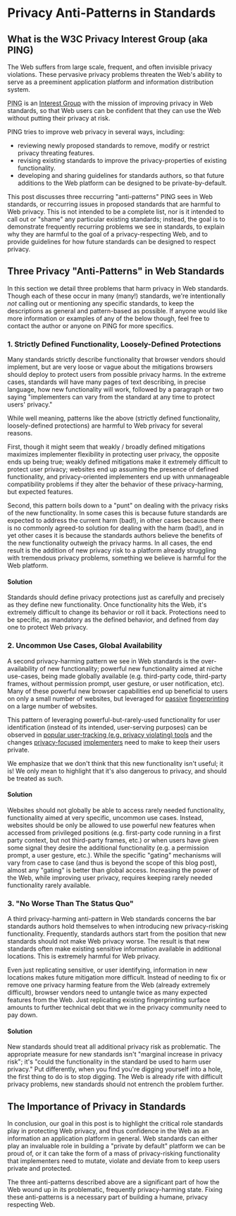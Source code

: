 Privacy Anti-Patterns in Standards
===

What is the W3C Privacy Interest Group (aka PING)
---
The Web suffers from large scale, frequent, and often invisible privacy
violations.  These pervasive privacy problems threaten the Web's ability to serve
as a preeminent application platform and information distribution system.

<abbr title="Privacy Interest Group">PING</abbr> is an
[Interest Group](https://www.w3.org/2019/Process-20190301/#GroupsWG) with
the mission of improving privacy in Web standards, so that Web users can be
confident that they can use the Web without putting their privacy at risk.

PING tries to improve web privacy in several ways, including:

* reviewing newly proposed standards to remove, modify or restrict privacy
  threating features.
* revising existing standards to improve the privacy-properties of existing
  functionality.
* developing and sharing guidelines for standards authors, so that future
  additions to the Web platform can be designed to be private-by-default.

This post discusses three reccurring "anti-patterns" PING sees in Web
standards, or reccurring issues in proposed standards that are harmful to Web
privacy.  This is not intended to be a complete list, nor is it intended to
call out or "shame" any particular existing standards; instead, the goal is to
demonstrate frequently recurring problems we see in standards, to explain why
they are harmful to the goal of a privacy-respecting Web, and to provide
guidelines for how future standards can be designed to respect privacy.


Three Privacy "Anti-Patterns" in Web Standards
---
In this section we detail three problems that harm privacy in
Web standards. Though each of these occur in many (many!) standards,
we're intentionally *not* calling out or mentioning any specific standards,
to keep the descriptions as general and pattern-based as possible.  If anyone
would like more information or examples of any of the below though, feel
free to contact the author or anyone on PING for more specifics.


### 1. Strictly Defined Functionality, Loosely-Defined Protections
Many standards strictly describe functionality that browser vendors should
implement, but are very loose or vague about the mitigations browsers should
deploy to protect users from possible privacy harms. In the extreme cases,
standards will have many pages of text describing, in precise language,
how new functionality will work, followed by a paragraph or two saying
"implementers can vary from the standard at any time to protect users' privacy."

While well meaning, patterns like the above (strictly defined functionality,
loosely-defined protections) are harmful to Web privacy for several reasons.

First, though it might seem that weakly / broadly defined mitigations maximizes
implementer flexibility in protecting user privacy, the opposite ends up
being true; weakly defined mitigations make it extremely difficult to protect
user privacy; websites end up assuming the presence of defined functionality, and
privacy-oriented implementers end up with unmanageable compatibility
problems if they alter the behavior of these privacy-harming, but expected
features.

Second, this pattern boils down to a "punt" on dealing with the privacy
risks of the new functionality. In some cases this is because future standards
are expected to address the current harm (bad!), in other cases because
there is no commonly agreed-to solution for dealing with the harm (bad!), and
in yet other cases it is because the standards authors believe the benefits of
the new functionality outweigh the privacy harms.  In all cases, the end
result is the addition of new privacy risk to a platform already struggling
with tremendous privacy problems, something we believe is harmful
for the Web platform.

#### Solution
Standards should define privacy protections just as carefully
and precisely as they define new functionality.  Once functionality hits
the Web, it's extremely difficult to change its behavior or roll it back.
Protections need to be specific, as mandatory as the defined behavior, and
defined from day one to protect Web privacy.


### 2. Uncommon Use Cases, Global Availability
A second privacy-harming pattern we see in Web standards is the
over-availability of new functionality; powerful new functionality aimed at
niche use-cases, being made globally available (e.g. third-party code,
third-party frames, without permission prompt, user gesture, or user
notification, etc). Many of these powerful new browser capabilities end up
beneficial to users on only a small number of websites, but leveraged
for [passive](https://panopticlick.eff.org)
[fingerprinting](https://browserleaks.com) on a large number of websites.

This pattern of leveraging powerful-but-rarely-used functionality for
user identification (instead of its intended, user-serving purposes) can
be observed in [popular user-tracking (e.g. privacy violating)
tools](https://github.com/Valve/fingerprintjs2) and the changes
[privacy-focused](https://2019.www.torproject.org/projects/torbrowser/design/)
[implementers](https://github.com/brave/brave-browser/wiki/Deviations-from-Chromium-(features-we-disable-or-remove))
need to make to keep their users private.

We emphasize that we don't think that this new functionality isn't useful;
it is! We only mean to highlight that it's also dangerous to privacy, and should
be treated as such.

#### Solution
Websites should not globally be able to access rarely needed
functionality, functionality aimed at very specific, uncommon use cases.
Instead, websites should be only be allowed to use powerful new features
when accessed from privileged positions (e.g. first-party code running
in a first party context, but not third-party frames, etc.) or when users
have given some signal they desire the additional functionality (e.g.
a permission prompt, a user gesture, etc.).  While the specific "gating"
mechanisms will vary from case to case (and thus is beyond the scope of this
blog post), almost any "gating" is better than global access. Increasing the
power of the Web, while improving user privacy, requires keeping rarely needed
functionality rarely available.

### 3. "No Worse Than The Status Quo"
A third privacy-harming anti-pattern in Web standards concerns the bar
standards authors hold themselves to when introducing new privacy-risking
functionality. Frequently, standards authors start from the position that
new standards should not make Web privacy worse. The result is that new
standards often make existing sensitive information available in additional
locations. This is extremely harmful for Web privacy.

Even just replicating sensitive, or user identifying, information
in new locations makes future mitigation more difficult.  Instead of needing
to fix or remove one privacy harming feature from the Web (already extremely
difficult), browser vendors need to untangle twice as many expected features
from the Web. Just replicating existing fingerprinting surface amounts to
further technical debt that we in the privacy community need to pay down.

#### Solution
New standards should treat all additional privacy risk as 
problematic. The appropriate measure for new standards isn't "marginal
increase in privacy risk"; it's "could the functionality in the standard
be used to harm user privacy." Put differently, when you find you're digging
yourself into a hole, the first thing to do is to stop digging. The Web is
already rife with difficult privacy problems, new standards should not entrench
the problem further.


The Importance of Privacy in Standards
---
In conclusion, our goal in this post is to highlight the critical role
standards play in protecting Web privacy, and thus confidence in the Web
as an information an application platform in general. Web standards can
either play an invaluable role in building a "private by default" platform
we can be proud of, or it can take the form of a mass of privacy-risking
functionality that implementers need to mutate, violate and deviate from
to keep users private and protected.

The three anti-patterns described above are a significant part of how
the Web wound up in its problematic, frequently privacy-harming state. Fixing
these anti-patterns is a necessary part of building a humane, privacy
respecting Web.
